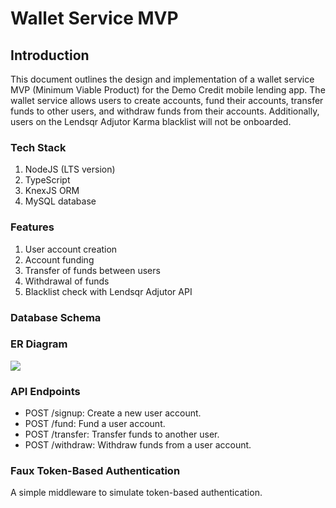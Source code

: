 # Wallet Service MVP

## Introduction

This document outlines the design and implementation of a wallet service MVP (Minimum Viable Product) for the Demo Credit mobile lending app. The wallet service allows users to create accounts, fund their accounts, transfer funds to other users, and withdraw funds from their accounts. Additionally, users on the Lendsqr Adjutor Karma blacklist will not be onboarded.

### Tech Stack

1. NodeJS (LTS version)
2. TypeScript
3. KnexJS ORM
4. MySQL database

### Features

1. User account creation
2. Account funding
3. Transfer of funds between users
4. Withdrawal of funds
5. Blacklist check with Lendsqr Adjutor API

### Database Schema

### ER Diagram

[![](https://mermaid.ink/img/pako:eNqtUstqwzAQ_BWhc_IDupk2hdLghtilF0PYWhtbRA8jrSjB8b9XqVOSNIZCyZ52Z_Ywszs9r51ELnhl0T8qaDyYyrJUb8ViXbB-HI6lLDEl2erlDAXyyjZsG7XOweANgQaUvkE7COHTeXkmJBCSMshqj6mVG6AJMnbyihwqOzbv2XK5KP8Se4RiQL9J-NMFLrFWBjT7AA22xrupKtdZXmQP5fNr_l9paKNhtO_wVi0YFy39Wg0EFMPdHIwROBzmc9f_HFmwFsIEfelWMAM7DNfPmdyrnSVQNvAZN-hTWmSK4vetKk4tpkhxkVoJfleliA5pDyK5Ym9rLshHnHHvYtNysQUd0jR6OQX5hA5fkmDhUA?type=png)](https://mermaid.live/edit#pako:eNqtUstqwzAQ_BWhc_IDupk2hdLghtilF0PYWhtbRA8jrSjB8b9XqVOSNIZCyZ52Z_Ywszs9r51ELnhl0T8qaDyYyrJUb8ViXbB-HI6lLDEl2erlDAXyyjZsG7XOweANgQaUvkE7COHTeXkmJBCSMshqj6mVG6AJMnbyihwqOzbv2XK5KP8Se4RiQL9J-NMFLrFWBjT7AA22xrupKtdZXmQP5fNr_l9paKNhtO_wVi0YFy39Wg0EFMPdHIwROBzmc9f_HFmwFsIEfelWMAM7DNfPmdyrnSVQNvAZN-hTWmSK4vetKk4tpkhxkVoJfleliA5pDyK5Ym9rLshHnHHvYtNysQUd0jR6OQX5hA5fkmDhUA)

### API Endpoints

-   POST /signup: Create a new user account.
-   POST /fund: Fund a user account.
-   POST /transfer: Transfer funds to another user.
-   POST /withdraw: Withdraw funds from a user account.

### Faux Token-Based Authentication

A simple middleware to simulate token-based authentication.
